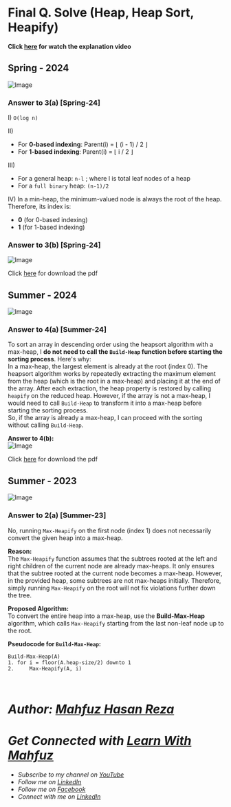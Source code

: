 # Final Q. Solve (Heap, Heap Sort, Heapify)

**Click [here](https://youtu.be/VUQuwG3zpJg) for watch the explanation video**

## Spring - 2024


![Image](https://github.com/user-attachments/assets/61e10700-a9fd-40cf-b81b-d58fe120b2f2)  

### Answer to 3(a) [Spring-24]
I) `O(log n)`

II)  
- For **0-based indexing**: Parent(i) = ⌊ (i - 1) / 2 ⌋  
- For **1-based indexing**: Parent(i) = ⌊ i / 2 ⌋

III)  
- For a general heap: `n-l` ; where l is total leaf nodes of a heap  
- For a `full binary` heap: `(n-1)/2`

IV) In a min-heap, the minimum-valued node is always the root of the heap. Therefore, its index is:

- **0** (for 0-based indexing)  
- **1** (for 1-based indexing)


### Answer to 3(b) [Spring-24]
![Image](https://github.com/user-attachments/assets/860fe9ea-ba1d-4448-87c0-0a0eeb9ab95f)

Click [here](https://github.com/user-attachments/files/18738006/LearnWithMahfuz-Spring24-3b.pdf) for download the pdf


## Summer - 2024

![Image](https://github.com/user-attachments/assets/61ec8cd1-6672-42e3-9558-2d302b77c2b2)

### Answer to 4(a) [Summer-24]
To sort an array in descending order using the heapsort algorithm with a max-heap, I **do not need to call the `Build-Heap` function before starting the sorting process**. Here's why:\
In a max-heap, the largest element is already at the root (index 0). The heapsort algorithm works by repeatedly extracting the maximum element from the heap (which is the root in a max-heap) and placing it at the end of the array. After each extraction, the heap property is restored by calling `heapify` on the reduced heap. However, if the array is not a max-heap, I would need to call `Build-Heap` to transform it into a max-heap before starting the sorting process.\
So, if the array is already a max-heap, I can proceed with the sorting without calling `Build-Heap`.  

**Answer to 4(b):**  
![Image](https://github.com/user-attachments/assets/3dee1917-efc1-44f8-9855-0a0fe691d9bd)

Click [here](https://github.com/user-attachments/files/18738022/LearnWithMahfuz-Summer24-4a.pdf) for download the pdf

## Summer - 2023

![Image](https://github.com/user-attachments/assets/9b81ac03-fea4-42ae-b629-c17e3903f241)

### Answer to 2(a) [Summer-23]
No, running `Max-Heapify` on the first node (index 1) does not necessarily convert the given heap into a max-heap.  

**Reason:**  
The `Max-Heapify` function assumes that the subtrees rooted at the left and right children of the current node are already max-heaps. It only ensures that the subtree rooted at the current node becomes a max-heap. However, in the provided heap, some subtrees are not max-heaps initially. Therefore, simply running `Max-Heapify` on the root will not fix violations further down the tree.  

**Proposed Algorithm:**  
To convert the entire heap into a max-heap, use the **Build-Max-Heap** algorithm, which calls `Max-Heapify` starting from the last non-leaf node up to the root.  

**Pseudocode for `Build-Max-Heap`:**
```
Build-Max-Heap(A)
1. for i = floor(A.heap-size/2) downto 1
2.     Max-Heapify(A, i)
```


<br>


# _Author: [Mahfuz Hasan Reza](https://github.com/mahfuzhasanreza/)_
# _Get Connected with [Learn With Mahfuz](https://www.youtube.com/@learn-with-mahfuz)_
  - _Subscribe to my channel on [YouTube](https://www.youtube.com/@learn-with-mahfuz)_
  - _Follow me on [LinkedIn](https://www.linkedin.com/company/learn-with-mahfuz)_
  - _Follow me on [Facebook](https://www.facebook.com/LearnWithMahfuzLWM)_
  - _Connect with me on [LinkedIn](https://www.linkedin.com/in/mahfuzhasanreza/)_
